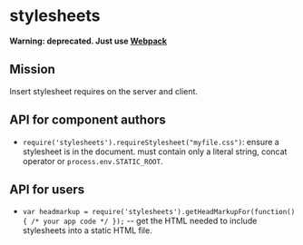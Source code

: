 # stylesheets

**Warning: deprecated. Just use [Webpack](http://webpack.github.io)**

## Mission

Insert stylesheet requires on the server and client.

## API for component authors

  * `require('stylesheets').requireStylesheet("myfile.css")`: ensure a stylesheet is in the document. must contain only a literal string, concat operator or `process.env.STATIC_ROOT`.

## API for users

  * `var headmarkup = require('stylesheets').getHeadMarkupFor(function() { /* your app code */ });` -- get the HTML needed to include stylesheets into a static HTML file.

